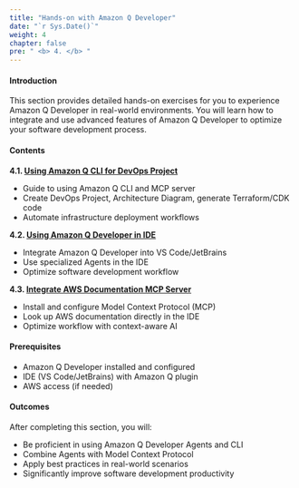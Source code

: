 ```yaml
---
title: "Hands-on with Amazon Q Developer"
date: "`r Sys.Date()`"
weight: 4
chapter: false
pre: " <b> 4. </b> "
---
```


#### Introduction

This section provides detailed hands-on exercises for you to experience Amazon Q Developer in real-world environments. You will learn how to integrate and use advanced features of Amazon Q Developer to optimize your software development process.

#### Contents

**4.1. [Using Amazon Q CLI for DevOps Project](4.1-q-cli/)**
- Guide to using Amazon Q CLI and MCP server
- Create DevOps Project, Architecture Diagram, generate Terraform/CDK code
- Automate infrastructure deployment workflows

**4.2. [Using Amazon Q Developer in IDE](4.2-q-ide/)**
- Integrate Amazon Q Developer into VS Code/JetBrains
- Use specialized Agents in the IDE
- Optimize software development workflow

**4.3. [Integrate AWS Documentation MCP Server](4.3-mcp-hands-on/)**
- Install and configure Model Context Protocol (MCP)
- Look up AWS documentation directly in the IDE
- Optimize workflow with context-aware AI

#### Prerequisites

- Amazon Q Developer installed and configured
- IDE (VS Code/JetBrains) with Amazon Q plugin
- AWS access (if needed)

#### Outcomes

After completing this section, you will:
- Be proficient in using Amazon Q Developer Agents and CLI
- Combine Agents with Model Context Protocol
- Apply best practices in real-world scenarios
- Significantly improve software development productivity
